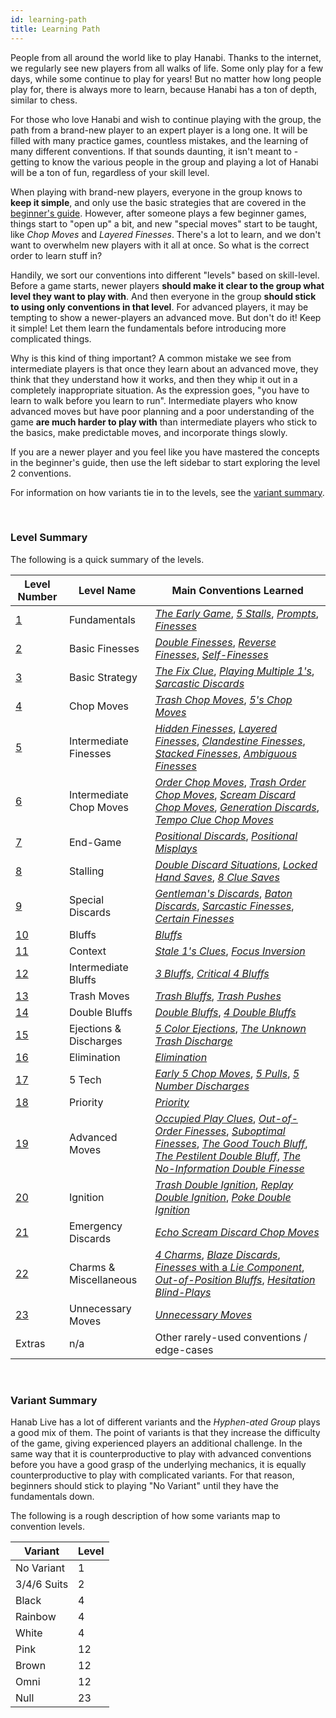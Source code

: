```yaml
---
id: learning-path
title: Learning Path
---
```


People from all around the world like to play Hanabi. Thanks to the internet, we regularly see new players from all walks of life. Some only play for a few days, while some continue to play for years! But no matter how long people play for, there is always more to learn, because Hanabi has a ton of depth, similar to chess.

For those who love Hanabi and wish to continue playing with the group, the path from a brand-new player to an expert player is a long one. It will be filled with many practice games, countless mistakes, and the learning of many different conventions. If that sounds daunting, it isn't meant to - getting to know the various people in the group and playing a lot of Hanabi will be a ton of fun, regardless of your skill level.

When playing with brand-new players, everyone in the group knows to **keep it simple**, and only use the basic strategies that are covered in the [beginner's guide](beginner.md). However, after someone plays a few beginner games, things start to "open up" a bit, and new "special moves" start to be taught, like *Chop Moves* and *Layered Finesses*. There's a lot to learn, and we don't want to overwhelm new players with it all at once. So what is the correct order to learn stuff in?

Handily, we sort our conventions into different "levels" based on skill-level. Before a game starts, newer players **should make it clear to the group what level they want to play with**. And then everyone in the group **should stick to using only conventions in that level**. For advanced players, it may be tempting to show a newer-players an advanced move. But don't do it! Keep it simple! Let them learn the fundamentals before introducing more complicated things.

Why is this kind of thing important? A common mistake we see from intermediate players is that once they learn about an advanced move, they think that they understand how it works, and then they whip it out in a completely inappropriate situation. As the expression goes, "you have to learn to walk before you learn to run". Intermediate players who know advanced moves but have poor planning and a poor understanding of the game **are much harder to play with** than intermediate players who stick to the basics, make predictable moves, and incorporate things slowly.

If you are a newer player and you feel like you have mastered the concepts in the beginner's guide, then use the left sidebar to start exploring the level 2 conventions.

For information on how variants tie in to the levels, see the [variant summary](#variant-summary).

<br />

### Level Summary

The following is a quick summary of the levels.

| Level Number | Level Name              | Main Conventions Learned
| ------------ | ----------------------- | ------------------------
| [1](level-1.md)            | Fundamentals            | *[The Early Game](level-1.md#the-early-game)*, *[5 Stalls](level-1.md#the-5-stall)*, *[Prompts](level-1.md#the-prompt)*, *[Finesses](level-1.md#the-finesse)*
| [2](level-2.md)            | Basic Finesses          | *[Double Finesses](level-2.md#the-double-finesse--triple-finesse--quadruple-finesse)*, *[Reverse Finesses](level-2.md#the-reverse-finesse)*, *[Self-Finesses](level-2.md#the-self-finesse)*
| [3](level-3.md)            | Basic Strategy          | *[The Fix Clue](level-3.md#the-fix-clue)*, *[Playing Multiple 1's](level-3.md#playing-multiple-1s)*, *[Sarcastic Discards](level-3.md#the-sarcastic-discard)*
| [4](level-4.md)            | Chop Moves              | *[Trash Chop Moves](level-4.md#the-trash-chop-move)*, *[5's Chop Moves](level-4.md#the-5s-chop-move-5cm)*
| [5](level-5.md)            | Intermediate Finesses   | *[Hidden Finesses](level-5.md#the-hidden-finesse)*, *[Layered Finesses](level-5.md#the-layered-finesse)*, *[Clandestine Finesses](level-5.md#the-clandestine-finesse)*, *[Stacked Finesses](level-5.md#the-stacked-finesse)*, *[Ambiguous Finesses](level-5.md#the-ambiguous-finesse)*
| [6](level-6.md)            | Intermediate Chop Moves | *[Order Chop Moves](level-6.md#the-order-chop-move-ocm)*, *[Trash Order Chop Moves](level-6.md#the-trash-order-chop-move-tocm)*, *[Scream Discard Chop Moves](level-6.md#the-scream-discard-chop-move-sdcm)*, *[Generation Discards](level-6.md#the-generation-discard)*, *[Tempo Clue Chop Moves](level-6.md#the-tempo-clue-chop-move)*
| [7](level-7.md)            | End-Game                | *[Positional Discards](level-7.md#the-positional-discard-indicating-a-play-with-a-discard)*, *[Positional Misplays](level-7.md#the-positional-misplay-indicating-a-play-with-a-misplay)*
| [8](level-8.md)            | Stalling                | *[Double Discard Situations](level-8.md#double-discard-situations-severity-2-stalling)*, *[Locked Hand Saves](level-8.md#the-locked-hand-save-lhs)*, *[8 Clue Saves](level-8.md#the-8-clue-save-8cs)*
| [9](level-9.md)            | Special Discards        | *[Gentleman's Discards](level-9.md#the-gentlemans-discard)*, *[Baton Discards](level-9.md#the-baton-discard)*, *[Sarcastic Finesses](level-9.md#the-sarcastic-finesse)*, *[Certain Finesses](level-9.md#the-certain-finesse--the-certain-discard)*
| [10](level-10.md)           | Bluffs                  | *[Bluffs](level-10.md#the-bluff)*
| [11](level-11.md)           | Context                 | *[Stale 1's Clues](level-11.md#the-stale-1s-clue)*, *[Focus Inversion](level-11.md#focus-inversion)*
| [12](level-12.md)           | Intermediate Bluffs     | *[3 Bluffs](level-12.md#the-3-bluff)*, *[Critical 4 Bluffs](level-12.md#the-critical-4-bluff)*
| [13](level-13.md)           | Trash Moves             | *[Trash Bluffs](level-13.md#the-trash-bluff)*, *[Trash Pushes](level-13.md#the-trash-push)*
| [14](level-14.md)           | Double Bluffs           | *[Double Bluffs](level-14.md#the-double-bluff)*, *[4 Double Bluffs](level-14.md#the-4-double-bluff--the-5-double-bluff)*
| [15](level-15.md)           | Ejections & Discharges  | *[5 Color Ejections](level-15.md#the-5-color-ejection-5ce)*, *[The Unknown Trash Discharge](level-15.md#the-unknown-trash-discharge-1-for-1-form-utd)*
| [16](level-16.md)           | Elimination             | *[Elimination](level-16.md#elimination--elimination-notes)*
| [17](level-17.md)           | 5 Tech                  | *[Early 5 Chop Moves](level-17.md#the-early-5s-chop-move)*, *[5 Pulls](level-17.md#the-5-pull)*, *[5 Number Discharges](level-17.md#5-number-discharge-5nd)*
| [18](level-18.md)           | Priority                | *[Priority](level-18.md#the-priority-prompt--the-priority-finesse)*
| [19](level-19.md)           | Advanced Moves          | *[Occupied Play Clues](level-19.md#the-occupied-play-clue--the-occupied-finesse-opc)*, *[Out-of-Order Finesses](level-19.md#the-out-of-order-finesse)*, *[Suboptimal Finesses](level-19.md#the-suboptimal-prompt--the-suboptimal-finesse--the-suboptimal-bluff)*, *[The Good Touch Bluff](level-19.md#the-good-touch-bluff)*, *[The Pestilent Double Bluff](level-19.md#the-pestilent-double-bluff-pdb)*, *[The No-Information Double Finesse](level-19.md#the-no-information-double-finesse)*
| [20](level-20.md)           | Ignition                | *[Trash Double Ignition](level-20.md#the-trash-double-ignition)*, *[Replay Double Ignition](level-20.md#the-replay-double-ignition)*, *[Poke Double Ignition](level-20.md#the-poke-double-ignition)*
| [21](level-21.md)           | Emergency Discards      | *[Echo Scream Discard Chop Moves](level-21.md#the-echo-scream-discard-chop-move)*
| [22](level-22.md)           | Charms & Miscellaneous  | *[4 Charms](level-22.md#the-4-charm)*, *[Blaze Discards](level-22.md#the-blaze-discard)*, [*Finesses* with a *Lie Component*](level-22.md#finesses-with-a-lie-component), *[Out-of-Position Bluffs](level-22.md#the-out-of-position-bluff-oop--the-reverse-bluff)*, *[Hesitation Blind-Plays](level-22.md#the-hesitation-blind-play)*
| [23](level-23.md)           | Unnecessary Moves       | *[Unnecessary Moves](level-23.md#unnecessary-moves)*
| Extras       | n/a                     | Other rarely-used conventions / edge-cases

<br />

### Variant Summary

Hanab Live has a lot of different variants and the *Hyphen-ated Group* plays a good mix of them. The point of variants is that they increase the difficulty of the game, giving experienced players an additional challenge. In the same way that it is counterproductive to play with advanced conventions before you have a good grasp of the underlying mechanics, it is equally counterproductive to play with complicated variants. For that reason, beginners should stick to playing "No Variant" until they have the fundamentals down.

The following is a rough description of how some variants map to convention levels.

| Variant    | Level
| ----------- | -----
| No Variant  | 1
| 3/4/6 Suits | 2
| Black       | 4
| Rainbow     | 4
| White       | 4
| Pink        | 12
| Brown       | 12
| Omni        | 12
| Null        | 23
